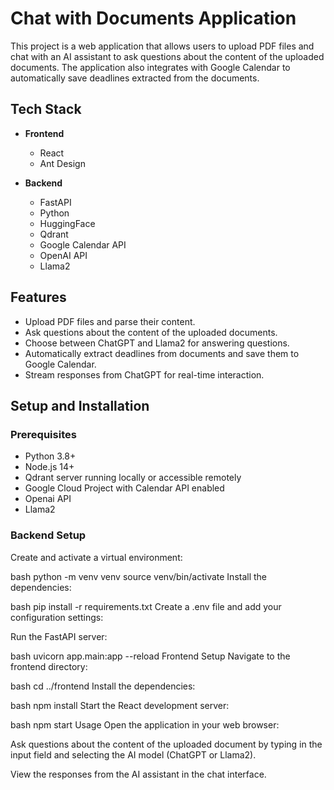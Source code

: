 # Chat with Documents Application

This project is a web application that allows users to upload PDF files and chat with an AI assistant to ask questions about the content of the uploaded documents. The application also integrates with Google Calendar to automatically save deadlines extracted from the documents.

## Tech Stack

- **Frontend**
  - React
  - Ant Design

- **Backend**
  - FastAPI
  - Python
  - HuggingFace
  - Qdrant
  - Google Calendar API
  - OpenAI API
  - Llama2

## Features

- Upload PDF files and parse their content.
- Ask questions about the content of the uploaded documents.
- Choose between ChatGPT and Llama2 for answering questions.
- Automatically extract deadlines from documents and save them to Google Calendar.
- Stream responses from ChatGPT for real-time interaction.

## Setup and Installation

### Prerequisites

- Python 3.8+
- Node.js 14+
- Qdrant server running locally or accessible remotely
- Google Cloud Project with Calendar API enabled
- Openai API
- Llama2

### Backend Setup

Create and activate a virtual environment:

bash
python -m venv venv
source venv/bin/activate
Install the dependencies:

bash
pip install -r requirements.txt
Create a .env file and add your configuration settings:


Run the FastAPI server:

bash
uvicorn app.main:app --reload
Frontend Setup
Navigate to the frontend directory:

bash
cd ../frontend
Install the dependencies:

bash
npm install
Start the React development server:

bash
npm start
Usage
Open the application in your web browser:


Ask questions about the content of the uploaded document by typing in the input field and selecting the AI model (ChatGPT or Llama2).

View the responses from the AI assistant in the chat interface.


